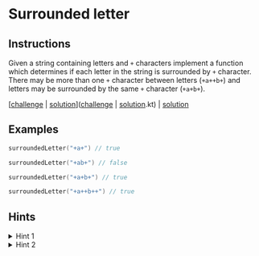 # Surrounded letter

## Instructions

Given a string containing letters and `+` characters implement a function which determines if each letter in the string
is surrounded by `+` character. There may be more than one `+` character between letters (`+a++b+`) and letters may be
surrounded by the same `+` character (`+a+b+`).

[[challenge](challenge) | [solution](solution.kt)]([challenge](challenge) | [solution](solution.kt).kt) | [solution](solution.kt)

## Examples

```kotlin
surroundedLetter("+a+") // true

surroundedLetter("+ab+") // false

surroundedLetter("+a+b+") // true

surroundedLetter("+a++b++") // true
```

## Hints

<details>
<summary>Hint 1</summary>
Use can use regex to determine number of available patterns (plus character ; letter ; plus character) in the string.
</details>


<details>
<summary>Hint 2</summary>
You can also get number of available letters in the string.
</details>
